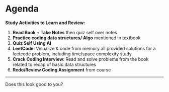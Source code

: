 # Agenda

**Study Activities to Learn and Review:**

1. **Read Book + Take Notes** then quiz self over notes 
2. **Practice coding data structures/ Algo** mentioned in textbook 
3. **Quiz Self Using AI**
4. **LeetCode**: Visualize & code from memory all provided solutions for a leetcode problem, including time/space complexity study
5. **Crack Coding Interview**: Read and solve problems from the book related to recap of basic data structures
6. **Redo/Review Coding Assignment** from course

---

Does this look good to you?